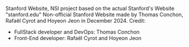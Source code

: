 Stanford Website, NSI project based on the actual Stanford's Website "stanford.edu" 
Non-official Stanford Website made by Thomas Conchon, Rafaël Cyrot and Hoyeon Jeon in December 2024. 
Credit: 
- FullStack developer and DevOps: Thomas Conchon 
- Front-End developer: Rafaël Cyrot and Hoyeon Jeon
